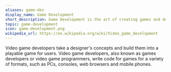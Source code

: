 ```yaml
---
aliases: game-dev
display_name: Game Development
short_description: Game Development is the art of creating games and describes the design, development and release of a game.
topic: game-development
icon: game-development.png
wikipedia_url: https://en.wikipedia.org/wiki/Video_game_development
---
```

Video game developers take a designer's concepts and build them into a playable game for users. Video game developers, also known as games developers or video game programmers, write code for games for a variety of formats, such as PCs, consoles, web browsers and mobile phones.
